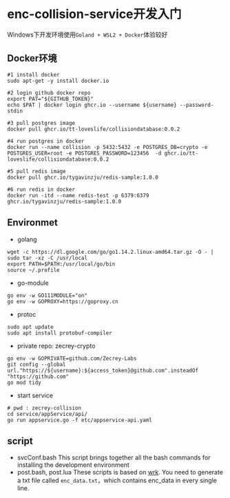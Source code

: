 # enc-collision-service开发入门
Windows下开发环境使用`Goland + WSL2 + Docker`体验较好

## Docker环境
```shell
#1 install docker
sudo apt-get -y install docker.io

#2 login github docker repo
export PAT="${GITHUB_TOKEN}"
echo $PAT | docker login ghcr.io --username ${username} --password-stdin

#3 pull postgres image
docker pull ghcr.io/tt-loveslife/collisiondatabase:0.0.2

#4 run postgres in docker
docker run --name collision -p 5432:5432 -e POSTGRES_DB=crypto -e POSTGRES_USER=root -e POSTGRES_PASSWORD=123456  -d ghcr.io/tt-loveslife/collisiondatabase:0.0.2

#5 pull redis image
docker pull ghcr.io/tygavinzju/redis-sample:1.0.0

#6 run redis in docker
docker run -itd --name redis-test -p 6379:6379 ghcr.io/tygavinzju/redis-sample:1.0.0
```

## Environmet
- golang
```shell
wget -c https://dl.google.com/go/go1.14.2.linux-amd64.tar.gz -O - | sudo tar -xz -C /usr/local
export PATH=$PATH:/usr/local/go/bin
source ~/.profile
```

- go-module
```shell
go env -w GO111MODULE="on"
go env -w GOPROXY=https://goproxy.cn
```

- protoc
```shell
sudo apt update
sudo apt install protobuf-compiler
```

- private repo: zecrey-crypto
```shell
go env -w GOPRIVATE=github.com/Zecrey-Labs
git config --global url."https://${username}:${access_token}@github.com".insteadOf "https://github.com"
go mod tidy
```

- start service
```shell
# pwd : zecrey-collision
cd service/appService/api/
go run appservice.go -f etc/appservice-api.yaml
```

## script
- svcConf.bash
This script brings together all the bash commands for installing the development environment
- post.bash, post.lua
These scripts is based on [wrk](https://github.com/wg/wrk). You need to generate a txt file called `enc_data.txt`，which contains enc_data in every single line.